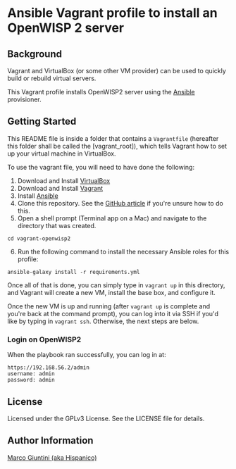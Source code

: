 # Ansible Vagrant profile to install an OpenWISP 2 server

## Background

Vagrant and VirtualBox (or some other VM provider) can be used to quickly build or rebuild virtual servers.

This Vagrant profile installs OpenWISP2 server using the [Ansible](http://www.ansible.com/) provisioner.

## Getting Started

This README file is inside a folder that contains a `Vagrantfile` (hereafter this folder shall be called the [vagrant_root]), which tells Vagrant how to set up your virtual machine in VirtualBox.

To use the vagrant file, you will need to have done the following:

  1. Download and Install [VirtualBox](https://www.virtualbox.org/wiki/Downloads)
  2. Download and Install [Vagrant](https://www.vagrantup.com/downloads.html)
  3. Install [Ansible](http://docs.ansible.com/ansible/latest/intro_installation.html)
  4. Clone this repository. See the [GitHub article](https://help.github.com/articles/cloning-a-repository/) if you're unsure how to do this.
  5. Open a shell prompt (Terminal app on a Mac) and navigate to the directory that was created. 
  ```
  cd vagrant-openwisp2
  ```
  6. Run the following command to install the necessary Ansible roles for this profile:
  ```
  ansible-galaxy install -r requirements.yml
  ```

Once all of that is done, you can simply type in `vagrant up` in this directory, and Vagrant will create a new VM, install the base box, and configure it.

Once the new VM is up and running (after `vagrant up` is complete and you're back at the command prompt), you can log into it via SSH if you'd like by typing in `vagrant ssh`. Otherwise, the next steps are below.

### Login on OpenWISP2

When the playbook ran successfully, you can log in at:

```code
https://192.168.56.2/admin
username: admin
password: admin
```

## License

Licensed under the GPLv3 License. See the LICENSE file for details.

## Author Information

[Marco Giuntini (aka Hispanico)](https://github.com/hispanico)
